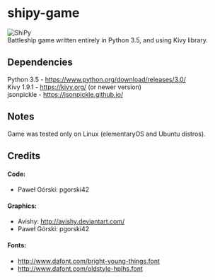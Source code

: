 # shipy-game
![ShiPy](https://github.com/pgorski42/shipy-game/blob/master/assets/logo.png "ShiPy")  
Battleship game written entirely in Python 3.5, and using Kivy library.

## Dependencies

Python 3.5 - https://www.python.org/download/releases/3.0/  
Kivy 1.9.1 - https://kivy.org/ (or newer version)  
jsonpickle - https://jsonpickle.github.io/  

## Notes

Game was tested only on Linux (elementaryOS and Ubuntu distros).

## Credits

#### Code:
  * Paweł Górski: pgorski42  

#### Graphics:
  * Avishy: http://avishy.deviantart.com/  
  * Paweł Górski: pgorski42  

#### Fonts:
  * http://www.dafont.com/bright-young-things.font
  * http://www.dafont.com/oldstyle-hplhs.font
